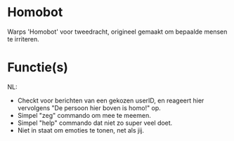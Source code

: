 # Homobot
Warps 'Homobot' voor tweedracht, origineel gemaakt om bepaalde mensen te irriteren.

# Functie(s)
NL:
- Checkt voor berichten van een gekozen userID, en reageert hier vervolgens "De persoon hier boven is homo!" op.
- Simpel "zeg" commando om mee te meemen.
- Simpel "help" commando dat niet zo super veel doet.
- Niet in staat om emoties te tonen, net als jij.
